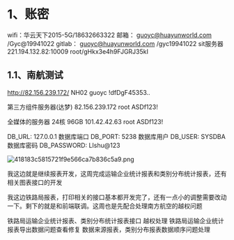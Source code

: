 # 1、账密
wifi：华云天下2015-5G/18632663322
邮箱： guoyc@huayunworld.com /Gyc@19941022
gitlab： guoyc@huayunworld.com /gyc19941022
sit服务器  221.194.132.82:10009    root/gHkx3e4h9FJGRJ35kI

## 1.1、南航测试

http://82.156.239.172/
NH02
guoyc
!dfDgF45353..

第三方组件服务器(达梦)
82.156.239.172
root
ASDf123!

全媒体的服务器  24核 96GB
101.42.42.63
root
ASDf123!

DB_URL: 127.0.0.1
数据库端口
DB_PORT: 5238
数据库用户
DB_USER: SYSDBA
数据库密码
DB_PASSWORD: LIshu@123


![418183c5815721f9e566ca7b836c5a9.png](https://yancey-note-img.oss-cn-beijing.aliyuncs.com/418183c5815721f9e566ca7b836c5a9.png)



我这边就是继续报表开发，这周完成运输企业统计报表和类别分布统计报表，还有相关图表接口的开发

我这边铁路局报表，打印相关的接口基本都开发完了，还有一点小的调整需要改动一下。剩下的就是和前端联调。这周也是先配合处理南方航空的越权问题

铁路局运输企业统计报表、类别分布统计报表接口
越权处理
铁路局运输企业统计报表导出数据问题查看修复 
数据来源报表，类别分布报表数据顺序问题处理

